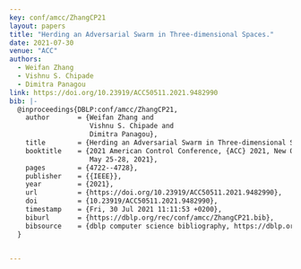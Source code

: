 ```yaml
---
key: conf/amcc/ZhangCP21
layout: papers
title: "Herding an Adversarial Swarm in Three-dimensional Spaces."
date: 2021-07-30
venue: "ACC"
authors:
  - Weifan Zhang
  - Vishnu S. Chipade
  - Dimitra Panagou
link: https://doi.org/10.23919/ACC50511.2021.9482990
bib: |-
  @inproceedings{DBLP:conf/amcc/ZhangCP21,
    author       = {Weifan Zhang and
                    Vishnu S. Chipade and
                    Dimitra Panagou},
    title        = {Herding an Adversarial Swarm in Three-dimensional Spaces},
    booktitle    = {2021 American Control Conference, {ACC} 2021, New Orleans, LA, USA,
                    May 25-28, 2021},
    pages        = {4722--4728},
    publisher    = {{IEEE}},
    year         = {2021},
    url          = {https://doi.org/10.23919/ACC50511.2021.9482990},
    doi          = {10.23919/ACC50511.2021.9482990},
    timestamp    = {Fri, 30 Jul 2021 11:11:53 +0200},
    biburl       = {https://dblp.org/rec/conf/amcc/ZhangCP21.bib},
    bibsource    = {dblp computer science bibliography, https://dblp.org}
  }


---
```


